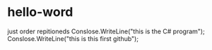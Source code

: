 # hello-word
just order repitioneds
Conslose.WriteLine("this is the C# program");
Conslose.WriteLine("this is this first github");
